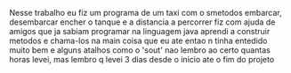 Nesse trabalho eu fiz um programa de um taxi com o smetodos embarcar, desembarcar encher o tanque e a distancia a percorrer
fiz com ajuda de amigos que ja sabiam programar na linguagem java
aprendi a construir metodos e chama-los na main coisa que eu ate entao n tinha entedido muito bem 
e alguns atalhos como o 'sout'
nao lembro ao certo quantas horas levei, mas lembro q levei 3 dias desde o inicio ate o fim do projeto
